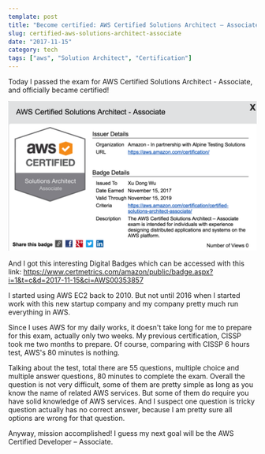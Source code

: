 ```yaml
---
template: post
title: "Become certified: AWS Certified Solutions Architect – Associate"
slug: certified-aws-solutions-architect-associate
date: "2017-11-15"
category: tech
tags: ["aws", "Solution Architect", "Certification"]
---
```


Today I passed the exam for AWS Certified Solutions Architect - Associate, and officially became certified!

![AWS Certified Solutions Architect – Associate](../../../assets/2017/aws-cert.png)

And I got this interesting Digital Badges which can be accessed with this link:
https://www.certmetrics.com/amazon/public/badge.aspx?i=1&t=c&d=2017-11-15&ci=AWS00353857

I started using AWS EC2 back to 2010. But not until 2016 when I started work with this new startup company and my company pretty much run everything in AWS.

Since I uses AWS for my daily works, it doesn't take long for me to prepare for this exam, actually only two weeks. My previous certification, CISSP took me two months to prepare. Of course, comparing with CISSP 6 hours test, AWS's 80 minutes is nothing.

Talking about the test, total there are 55 questions, multiple choice and multiple answer questions, 80 minutes to complete the exam. Overall the question is not very difficult, some of them are pretty simple as long as you know the name of related AWS services. But some of them do require you have solid knowledge of AWS services. And I suspect one question is tricky question actually has no correct answer, because I am pretty sure all options are wrong for that question.

Anyway, mission accomplished! I guess my next goal will be the AWS Certified Developer – Associate.

